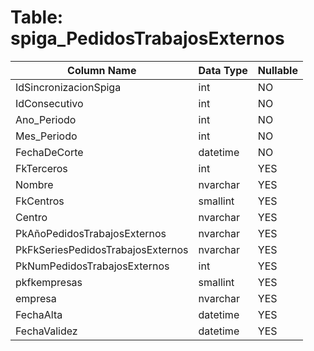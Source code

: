 # Table: spiga_PedidosTrabajosExternos

| Column Name | Data Type | Nullable |
|-------------|-----------|----------|
| IdSincronizacionSpiga | int | NO |
| IdConsecutivo | int | NO |
| Ano_Periodo | int | NO |
| Mes_Periodo | int | NO |
| FechaDeCorte | datetime | NO |
| FkTerceros | int | YES |
| Nombre | nvarchar | YES |
| FkCentros | smallint | YES |
| Centro | nvarchar | YES |
| PkAñoPedidosTrabajosExternos | nvarchar | YES |
| PkFkSeriesPedidosTrabajosExternos | nvarchar | YES |
| PkNumPedidosTrabajosExternos | int | YES |
| pkfkempresas | smallint | YES |
| empresa | nvarchar | YES |
| FechaAlta | datetime | YES |
| FechaValidez | datetime | YES |
